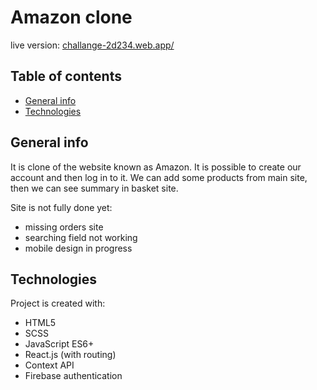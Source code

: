 # Amazon clone
live version: [challange-2d234.web.app/](https://challange-2d234.web.app/)
## Table of contents
* [General info](#general-info)
* [Technologies](#technologies)

## General info
It is clone of the website known as Amazon.
It is possible to create our account and then log in to it.
We can add some products from main site, then we can see summary in basket site.

Site is not fully done yet:
* missing orders site
* searching field not working
* mobile design in progress

## Technologies
Project is created with:
* HTML5
* SCSS
* JavaScript ES6+
* React.js (with routing)
* Context API
* Firebase authentication
